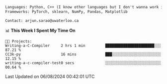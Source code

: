 ```txt
Languages: Python, C++ (I know other languages but I don't wanna work in em)
Frameworks: PyTorch, sklearn, NumPy, Pandas, Matplotlib

Contact: arjun.sarao@uwaterloo.ca
```

<!--START_SECTION:waka-->
📊 **This Week I Spent My Time On** 

```text
🐱‍💻 Projects: 
Writing-a-C-Compiler     2 hrs 1 min         ██████████████████████░░░   87.21 % 
CC3k-py                  16 mins             ███░░░░░░░░░░░░░░░░░░░░░░   12.15 % 
writing-a-c-compiler-test0 secs              ░░░░░░░░░░░░░░░░░░░░░░░░░   00.64 % 
```


 Last Updated on 06/08/2024 00:42:01 UTC
<!--END_SECTION:waka-->
